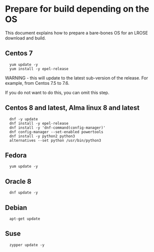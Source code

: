 # Prepare for build depending on the OS

This document explains how to prepare a bare-bones OS for an LROSE download and build.

## Centos 7

```
  yum update -y
  yum install -y epel-release
```

WARNING - this will update to the latest sub-version of the release.
For example, from Centos 7.5 to 7.6.

If you do not want to do this, you can omit this step.

## Centos 8 and latest, Alma linux 8 and latest

```
  dnf -y update
  dnf install -y epel-release
  dnf install -y 'dnf-command(config-manager)'
  dnf config-manager --set-enabled powertools
  dnf install -y python2 python3
  alternatives --set python /usr/bin/python3
```

## Fedora

```
  yum update -y
```

## Oracle 8

```
  dnf update -y
```

## Debian

```
  apt-get update
```

## Suse

```
  zypper update -y
```

